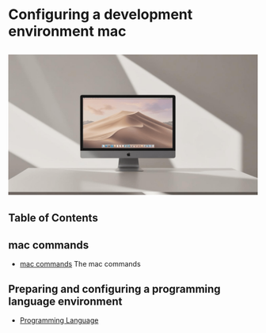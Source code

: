 # Configuring a development environment mac

## ![mac](/Assets/images/mac.png)

## Table of Contents

## mac commands

* [mac commands](/Mac/mac-commands-line.md#commands-for-mac) The mac commands

## Preparing and configuring a programming language environment

* [Programming Language](/Programming-environment/javascript/javascript-environment.md#configuring-mac)

